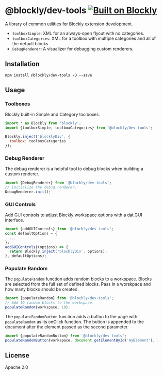 # @blockly/dev-tools [![Built on Blockly](https://tinyurl.com/built-on-blockly)](https://github.com/google/blockly)

A library of common utilities for Blockly extension development.
- `toolboxSimple`: XML for an always-open flyout with no categories.
- `toolboxCategories`: XML for a toolbox with multiple categories and all of the default blocks.
- `DebugRenderer`: A visualizer for debugging custom renderers.

## Installation

```
npm install @blockly/dev-tools -D --save
```

## Usage

### Toolboxes
Blockly built-in Simple and Category toolboxes.

```js
import * as Blockly from 'blockly';
import {toolboxSimple, toolboxCategories} from '@blockly/dev-tools';

Blockly.inject('blocklyDiv', {
  toolbox: toolboxCategories
});
```

### Debug Renderer
The debug renderer is a helpful tool to debug blocks when building a custom renderer.

```js
import {DebugRenderer} from '@blockly/dev-tools';
// Initialize the debug renderer.
DebugRenderer.init();
```

### GUI Controls
Add GUI controls to adjust Blockly workspace options with a dat.GUI interface.

```js
import {addGUIControls} from '@blockly/dev-tools';
const defaultOptions = {
  ...
};
addGUIControls((options) => {
  return Blockly.inject('blocklyDiv', options);
}, defaultOptions);
```

### Populate Random

The `populateRandom` function adds random blocks to a workspace. Blocks are selected from the full set of defined blocks. Pass in a worskpace and how many blocks should be created.
```js
import {populateRandom} from '@blockly/dev-tools';
// Add 10 random blocks to the workspace.
populateRandom(workspace, 10);
```

The `populateRandomButton` function adds a button to the page with `populateRandom` as its onClick function. The button is appended to the document after the element passed as the second parameter.
```js
import {populateRandomButton} from '@blockly/dev-tools';
populateRandomButton(workspace, document.getElementById('myElement'), 10);

````
## License
Apache 2.0
